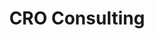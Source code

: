 ---
title: CRO Consulting
description: DigitalDigital CRO Consulting
listing:
  title: CRO Consulting
  description: Test, analyze, and deploy website variations that move the needle.
---